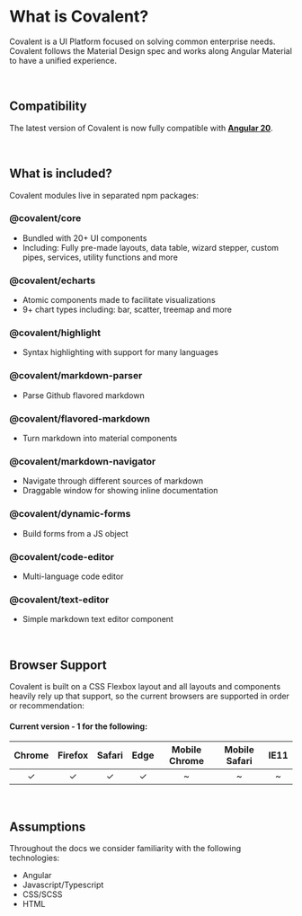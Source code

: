 # What is Covalent?

Covalent is a UI Platform focused on solving common enterprise needs. Covalent follows the Material Design spec and works along Angular Material to have a unified experience.

<br/>

## Compatibility

The latest version of Covalent is now fully compatible with [**Angular 20**](https://v20.angular.dev/overview).

<br/>

## What is included?

Covalent modules live in separated npm packages:

### @covalent/core

- Bundled with 20+ UI components
- Including: Fully pre-made layouts, data table, wizard stepper, custom pipes, services, utility functions and more

### @covalent/echarts

- Atomic components made to facilitate visualizations
- 9+ chart types including: bar, scatter, treemap and more

### @covalent/highlight

- Syntax highlighting with support for many languages

### @covalent/markdown-parser

- Parse Github flavored markdown

### @covalent/flavored-markdown

- Turn markdown into material components

### @covalent/markdown-navigator

- Navigate through different sources of markdown
- Draggable window for showing inline documentation

### @covalent/dynamic-forms

- Build forms from a JS object

### @covalent/code-editor

- Multi-language code editor

### @covalent/text-editor

- Simple markdown text editor component

<br/>

## Browser Support

Covalent is built on a CSS Flexbox layout and all layouts and components heavily rely up that support, so the current browsers are supported in order or recommendation:

#### Current version - 1 for the following:

| Chrome | Firefox | Safari | Edge | Mobile Chrome | Mobile Safari | IE11 |
| :----: | :-----: | :----: | :--: | :-----------: | :-----------: | :--: |
|   ✓    |    ✓    |   ✓    |  ✓   |       ~       |       ~       |  ~   |

<br/>

## Assumptions

Throughout the docs we consider familiarity with the following technologies:

- Angular
- Javascript/Typescript
- CSS/SCSS
- HTML
